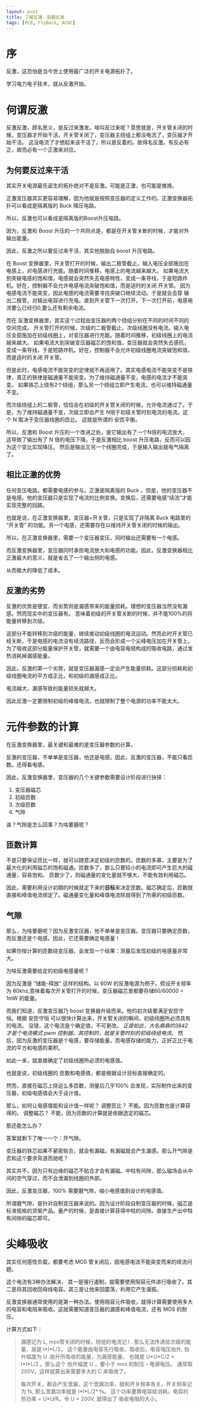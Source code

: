 ```yaml
---
layout: post
title: 了解反激，驯服反激
tags: [PCB, FlyBack, ACDC]
---
```


# 序

反激，这恐怕是当今世上使用最广泛的开关电源拓扑了。

学习电力电子技术，就从反激开始。

# 何谓反激

反激反激，顾名思义，是反过来激发。啥叫反过来呢？意思就是，开关管关闭的时候，变压器才开始干活。开关管关闭了，变压器主绕组上都没电流了，变压器才开始干活。
这没电流了才想起来该干活了，所以是反着的。故得名反激。有反必有正，故而必有一个正激来对应。

## 为何要反过来干活

其实开关电源最先诞生的拓扑绝对不是反激。可能是正激，也可能是推挽。

正激变压器其实更容易理解，因为他就是按照变压器的定义工作的。正激变换器拓扑可以看成是隔离版的 Buck 降压电路。

所以，反激也可以看成是隔离版的Boost升压电路。

因为，反激和 Boost 升压的一个共同点是，都是在开关管关断的时候，才能对外输出能量。

因此，反激之所以要反过来干活，其实他脱胎自 boost 升压电路。

在 Boost 变换器里，开关管打开的时候，输出二极管截止。输入电压全部施加在电感上，对电感进行充能。随着时间推移，电感上的电流越来越大。
如果电流大到突破电感的饱和值，电感就会突然失去电感特性，变成一条导线，于是短路炸机。好在，控制器不会允许电感电流突破饱和值，而是适时的关闭 开关管。
因为电感电流不能突变，因此电感的电流需要寻找突破口继续流动。于是就会击穿 输出二极管，对输出电容进行充电。直到开关管下一次打开。下一次打开前，电感电流要么已经归0,要么还有剩余电流。

而在 反激变换器里，其实这个过程由变压器的两个绕组分别在不同的时间不同的空间完成。
开关管打开的时候，次级的二极管截止，次级线圈没有电流。输入电压全部施加在初级线圈上，对变压器进行充能。随着时间推移，初级线圈上的电流越来越大。
如果电流大到突破变压器磁芯的饱和值，变压器就会突然失去感抗，变成一条导线，于是短路炸机。好在，控制器不会允许初级线圈电流突破饱和值，而是适时的关闭 开关管。

但是此时，电感电流不能突变的定律就不再适用了。其实电感电流不能突变不是铁律，真正的铁律是磁通量不能突变。为了维持磁通量不变，电感的电流才不能突变。
如果铁芯上绕有2个绕组，那么另一个绕组立即产生电流，也可以维持磁通量不变。

而次级绕组上的二极管，恰恰会在初级的开关管关闭的时候，允许电流通过了。于是，为了维持磁通量不变，次级立即会产生 N倍于初级关管时刻电流的电流。这个 N 取决于变压器线圈的匝比。
这就是所谓的 安匝平衡。

所以，反激和 Boost 升压的一个改进之处，是它输出有了一个N倍的电流放大，这导致了输出有了 N 倍的电压下降。于是反激相比 boost 升压电路，反而可以因为这个变比实现降压。
然后是输出又另一个线圈完成，于是输入输出就电气隔离了。


## 相比正激的优势

任何变压电路，都需要电感的参与。正激是隔离版的 Buck 。但是，他的变压器不是电感。他的变压器只是实现了电流的比例变换。变换后，还需要电感“续流”才能实现完整的回路。

也就是说，在正激变换器里，变压器+开关管，只是实现了非隔离 Buck 电路里的 “开关管” 的功能。另一个电感，还需要存在以维持开关管关闭的时候的输出。

所以，在正激变换器里，需要一个变压器变压，同时输出还需要有一个电感。

而反激变换器里，变压器同时承担电流放大和电感的功能。因此，反激变换器相比正激最大的意义，就是省去了一个输出侧的电感。

从而极大的降低了成本。

## 反激的劣势

反激的优势是便宜，而劣势则是漏感带来的能量损耗。理想的变压器当然没有漏感。然而现实中的变压器有。
意味着初级的开关管关断的时候，并不能100%的将能量转移到次级。

这部分不能转移到次级的能量，继续推动初级线圈的电流运动。然而此时开关管已经关断，于是电感的电流没有续流路径，反而会形成一个尖峰电压加在开关管上。
为了吸收这部分能量保护开关管，就需要一个由电容电阻构成的吸收电路，通过发热消耗掉漏感能量。

因此，反激的第一个劣势，就是变压器漏感一定会产生能量损耗。这部分损耗和初级线圈电流的平方成正比，和初级的漏感成正比。

电流越大，漏感导致的能量损失就越大。

因此反激一定要限制初级的峰值电流。也就限制了整个电源的功率不能太大。

# 元件参数的计算

在反激变换器里，最关键和最难的是变压器参数的计算。

反激的变压器，不单单是变压器，他还是电感。因此，反激的变压器，不能只看匝数。还得看电感。

因此，反激变换器里，变压器的几个关键参数需要设计阶段进行抉择：

1. 变压器磁芯
2. 初级匝数
3. 次级匝数
4. 气隙

诶？气隙是怎么回事？为啥要磨呢？

## 匝数计算

不是只要保证匝比一样，就可以随意决定初级的匝数的。匝数的多寡，主要是为了最大化的利用磁芯的饱和磁通。匝数多了，那么只要较小的电流即可产生巨大的磁通量，容易饱和。
匝数少了，则磁通量的变化量就不够大，不能有效利用磁芯。

因此，需要利用设计初期的时候就定下来的**目标**来决定匝数。磁芯确定后，匝数就直接和峰值电流绑定了。磁通量变化量和峰值电流除就得到了所需的初级匝数。

## 气隙

那么，为啥要磨呢？因为反激变压器，他不单单是变压器。变压器只要确定匝数，而反激还是个电感。因此，它还需要确定电感量！

如果你按计算的匝数绕变压器，会发现一个结果：测量后发现初级的电感量非常大。

为啥反激需要给定的初级电感量呢？

因为反激是 ”储能-释放“ 这样的结构。以 60W 的反激电源为例子。假设开关频率为 60khz,意味着每次开关管打开的时候，变压器磁芯里都要存储60/60000 = 1mW 的能量。

而我们知道，反激变压器乃 boost 变换器升级而来。他的初次级要满足安匝守恒。根据 安匝守恒 可以很快计算出来，开关管关闭的瞬间，初级线圈所必须具有的电流。
没错，这个电流是个确定值，不可更改。 _正是如此，大名鼎鼎的3842 才是个电流模式 pwm 控制器。其控制的，就是关管时刻的初级绕组电流。_
然后，因为反激的变压器是个电感，要存储能量。而电感存储的能力，正好正比于电流的平方和电感的乘积。

如此一来，就直接确定了初级线圈所必须的电感值。

也就是说，初级线圈的 匝数和电感值，都是根据设计目标直接确定的。

然而，直接在磁芯上绕这么多匝数，测量后几乎100% 会发现，实际制作出来的变压器，初级电感值会大于设计值。

那么，如何让电感值能和设计值一样呢？ 调整匝比？ 不能。因为匝数也是计算获得的。
调整磁芯？ 不能，因为匝数的计算就是依据选定的磁芯。

那还能怎么办？

答案就剩下了唯一一个：开气隙。


变压器的铁芯如果不紧密贴合，就会有漏磁。有漏磁就会产生漏感。那么开气隙是否和这个要求背道而驰呢？

其实并不。因为只有边缘的磁芯不贴合才会有漏磁。中柱有间隙，那么磁场会从中间的空气穿过，而不会泄漏到线圈的外部。

因此，反激变压器，100% 需要磨气隙，缩小电感值到设计的电感值。

所谓磨气隙，是针对自制变压器来说的。因为设计阶段自制变压器的时候，磁芯是标准规格的货架产品。量产的时候，是直接计算获得中柱的间隙。直接生产出中柱有间隙的磁芯即可。

# 尖峰吸收

其实任何感性负载，都要考虑 MOS 管关闭后，因电感电流不能突变而来的续流问题。

这个电流有3种办法解决， 其一是强行遏制，就需要使用阻容元件进行吸收了。其二是将其回收回母线电容。其三是让他来回震荡，利用它产生谐振。

反激变换器通常使用的是第一种办法。使用阻容元件吸收，就得计算需要使用多大的电容和电阻来吸收。这就需要知道变压器的漏感和峰值电流，还有  MOS 的耐压。

计算方式如下：

> 漏感记为 L, mos管关闭的时候，绕组的电流记 I . 那么无法传递给次级的能量，就是 I\*I\*L/2。
> 这个能量由电容先行吸收，吸收后，电容电压抬升, 抬升幅度为 U .抬升所吸收的能量，为漏感能量。
> 也就是 U\*U\*C/2 = I\*I\*L/2 。那么这个 抬升幅度 U ，要小于 mos 的耐压 - 电源电压。
> 通常取 200V。这样就算出来需要多大的 C 来吸收了。
>
> 每次开关，都会产生泄漏，这个泄漏功率，就和开关频率有关，开关频率记为 fs, 那么泄漏功率就是 I\*I\*L/2\* fs。
> 这个功率要靠电容给消耗。电容的热功率 = U\*U\/R。令 U = 200V, 就得出了 吸收电阻的大小。

